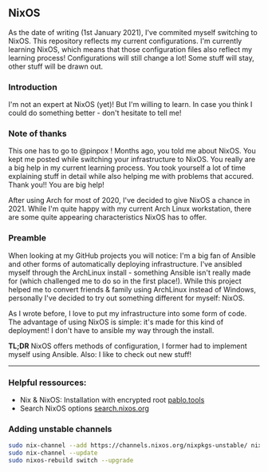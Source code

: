 ## NixOS
As the date of writing (1st January 2021), I've commited myself switching to NixOS. This repository reflects my current configurations. I'm currently learning NixOS, which means that those configuration files also reflect my learning process! Configurations will still change a lot! Some stuff will stay, other stuff will be drawn out.
### Introduction
I'm not an expert at NixOS (yet)! But I'm willing to learn.
In case you think I could do something better - don't hesitate to tell me!

### Note of thanks
This one has to go to @pinpox !
Months ago, you told me about NixOS. You kept me posted while switching your infrastructure to NixOS. You really are a big help in my current learning process. You took yourself a lot of time explaining stuff in detail while also helping me with problems that accured.
Thank you!! You are big help!

After using Arch for most of 2020, I've decided to give NixOS a chance in 2021. While I'm quite happy with my current Arch Linux workstation, there are some quite appearing characteristics NixOS has to offer.
### Preamble

When looking at my GitHub projects you will notice: I'm a big fan of Ansible and other forms of automatically deploying infrastructure. I've ansibled myself through the ArchLinux install - something Ansible isn't really made for (which challenged me to do so in the first place!).
While this project helped me to convert friends & family using ArchLinux instead of Windows, personally I've decided to try out something different for myself: NixOS.

As I wrote before, I love to put my infrastructure into some form of code. The advantage of using NixOS is simple: it's made for this kind of deployment! I don't have to ansible my way through the install.

**TL;DR** NixOS offers methods of configuration, I former had to implement myself using Ansible. Also: I like to check out new stuff!

---

### Helpful ressources:
- Nix & NixOS: Installation with encrypted root [pablo.tools](https://pablo.tools/posts/computers/nixos-encrypted-install/)
- Search NixOS options [search.nixos.org](https://search.nixos.org/options?channel=unstable/)


### Adding unstable channels
```bash
sudo nix-channel --add https://channels.nixos.org/nixpkgs-unstable/ nixos
sudo nix-channel --update
sudo nixos-rebuild switch --upgrade
```
